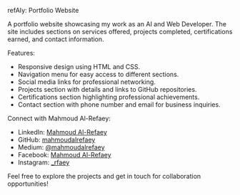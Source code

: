 refAIy: Portfolio Website

A portfolio website showcasing my work as an AI and Web Developer. The site includes sections on services offered, projects completed, certifications earned, and contact information.

Features:
- Responsive design using HTML and CSS.
- Navigation menu for easy access to different sections.
- Social media links for professional networking.
- Projects section with details and links to GitHub repositories.
- Certifications section highlighting professional achievements.
- Contact section with phone number and email for business inquiries.

Connect with Mahmoud Al-Refaey:
- LinkedIn: [Mahmoud Al-Refaey](https://www.linkedin.com/in/mahmoudmalrefaey/)
- GitHub: [mahmoudalrefaey](https://github.com/mahmoudalrefaey)
- Medium: [@mahmoudalrefaey](https://medium.com/@mahmoudalrefaey)
- Facebook: [Mahmoud Al-Refaey](https://www.facebook.com/mahmoudmalrefaey)
- Instagram: [_rfaey](https://www.instagram.com/_rfaey/)

Feel free to explore the projects and get in touch for collaboration opportunities!
